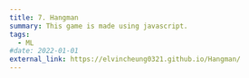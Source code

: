 ```yaml
---
title: 7. Hangman
summary: This game is made using javascript.
tags:
  - ML
#date: 2022-01-01
external_link: https://elvincheung0321.github.io/Hangman/
---
```

